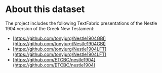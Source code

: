 # About this dataset

The project includes the following TextFabric presentations of the Nestle 1904 version of the Greek New Testament:
* [https://github.com/tonyjurg/Nestle1904GBI](https://github.com/tonyjurg/Nestle1904GBI)
* [https://github.com/tonyjurg/Nestle1904LFT](https://github.com/tonyjurg/Nestle1904LFT)
* [https://github.com/ETCBC/nestle1904](https://github.com/ETCBC/nestle1904)



